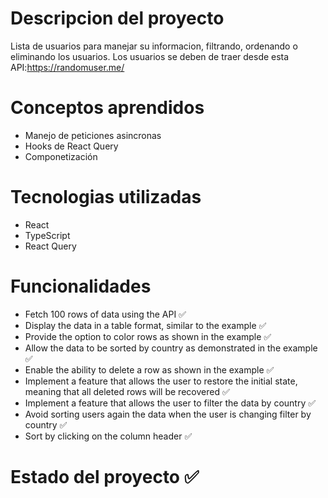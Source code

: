# Descripcion del proyecto
Lista de usuarios para manejar su informacion, filtrando, ordenando o eliminando los usuarios. Los usuarios se deben de traer desde esta API:https://randomuser.me/ 

# Conceptos aprendidos
- Manejo de peticiones asincronas
- Hooks de React Query
- Componetización

# Tecnologias utilizadas
- React
- TypeScript
- React Query

# Funcionalidades
- Fetch 100 rows of data using the API ✅
- Display the data in a table format, similar to the example ✅
- Provide the option to color rows as shown in the example ✅
- Allow the data to be sorted by country as demonstrated in the example ✅
- Enable the ability to delete a row as shown in the example ✅
- Implement a feature that allows the user to restore the initial state, meaning that all deleted rows will be recovered ✅
- Implement a feature that allows the user to filter the data by country ✅
- Avoid sorting users again the data when the user is changing filter by country ✅
- Sort by clicking on the column header ✅

# Estado del proyecto ✅